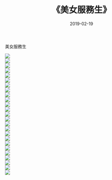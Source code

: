 ﻿---
layout: post
title:  《美女服務生》
date:   2019-02-19
img: http://img.660000.xyz/Sharelink/唯美/2019/美女服務生/000.jpg
categories: [美女, 清纯, 唯美]
---

美女服務生

  ![](http://img.660000.xyz/Sharelink/唯美/2019/美女服務生/001.jpg) <br> ![](http://img.660000.xyz/Sharelink/唯美/2019/美女服務生/002.jpg) <br> ![](http://img.660000.xyz/Sharelink/唯美/2019/美女服務生/003.jpg) <br> ![](http://img.660000.xyz/Sharelink/唯美/2019/美女服務生/004.jpg) <br> ![](http://img.660000.xyz/Sharelink/唯美/2019/美女服務生/005.jpg) <br> ![](http://img.660000.xyz/Sharelink/唯美/2019/美女服務生/006.jpg) <br> ![](http://img.660000.xyz/Sharelink/唯美/2019/美女服務生/007.jpg) <br> ![](http://img.660000.xyz/Sharelink/唯美/2019/美女服務生/008.jpg) <br> ![](http://img.660000.xyz/Sharelink/唯美/2019/美女服務生/009.jpg) <br> ![](http://img.660000.xyz/Sharelink/唯美/2019/美女服務生/010.jpg) <br> ![](http://img.660000.xyz/Sharelink/唯美/2019/美女服務生/011.jpg) <br> ![](http://img.660000.xyz/Sharelink/唯美/2019/美女服務生/012.jpg) <br> ![](http://img.660000.xyz/Sharelink/唯美/2019/美女服務生/013.jpg) <br> ![](http://img.660000.xyz/Sharelink/唯美/2019/美女服務生/014.jpg) <br> ![](http://img.660000.xyz/Sharelink/唯美/2019/美女服務生/015.jpg) <br> ![](http://img.660000.xyz/Sharelink/唯美/2019/美女服務生/016.jpg) <br> ![](http://img.660000.xyz/Sharelink/唯美/2019/美女服務生/017.jpg) <br> ![](http://img.660000.xyz/Sharelink/唯美/2019/美女服務生/018.jpg) <br> ![](http://img.660000.xyz/Sharelink/唯美/2019/美女服務生/019.jpg) <br> ![](http://img.660000.xyz/Sharelink/唯美/2019/美女服務生/020.jpg) <br> ![](http://img.660000.xyz/Sharelink/唯美/2019/美女服務生/021.jpg) <br> ![](http://img.660000.xyz/Sharelink/唯美/2019/美女服務生/022.jpg) <br> ![](http://img.660000.xyz/Sharelink/唯美/2019/美女服務生/023.jpg) <br> ![](http://img.660000.xyz/Sharelink/唯美/2019/美女服務生/024.jpg) <br> ![](http://img.660000.xyz/Sharelink/唯美/2019/美女服務生/025.jpg) <br>